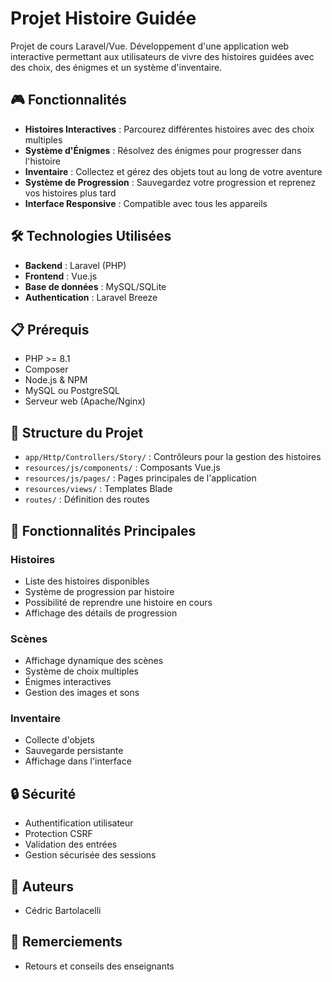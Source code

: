 # Projet Histoire Guidée

Projet de cours Laravel/Vue. 
Développement d'une application web interactive permettant aux utilisateurs de vivre des histoires guidées avec des choix, des énigmes et un système d'inventaire.

## 🎮 Fonctionnalités

- **Histoires Interactives** : Parcourez différentes histoires avec des choix multiples
- **Système d'Énigmes** : Résolvez des énigmes pour progresser dans l'histoire
- **Inventaire** : Collectez et gérez des objets tout au long de votre aventure
- **Système de Progression** : Sauvegardez votre progression et reprenez vos histoires plus tard
- **Interface Responsive** : Compatible avec tous les appareils

## 🛠️ Technologies Utilisées

- **Backend** : Laravel (PHP)
- **Frontend** : Vue.js
- **Base de données** : MySQL/SQLite
- **Authentication** : Laravel Breeze

## 📋 Prérequis

- PHP >= 8.1
- Composer
- Node.js & NPM
- MySQL ou PostgreSQL
- Serveur web (Apache/Nginx)

## 🎯 Structure du Projet

- `app/Http/Controllers/Story/` : Contrôleurs pour la gestion des histoires
- `resources/js/components/` : Composants Vue.js
- `resources/js/pages/` : Pages principales de l'application
- `resources/views/` : Templates Blade
- `routes/` : Définition des routes

## 🎨 Fonctionnalités Principales

### Histoires
- Liste des histoires disponibles
- Système de progression par histoire
- Possibilité de reprendre une histoire en cours
- Affichage des détails de progression

### Scènes
- Affichage dynamique des scènes
- Système de choix multiples
- Énigmes interactives
- Gestion des images et sons

### Inventaire
- Collecte d'objets
- Sauvegarde persistante
- Affichage dans l'interface

## 🔒 Sécurité

- Authentification utilisateur
- Protection CSRF
- Validation des entrées
- Gestion sécurisée des sessions

## 👥 Auteurs

- Cédric Bartolacelli

## 🙏 Remerciements

- Retours et conseils des enseignants
